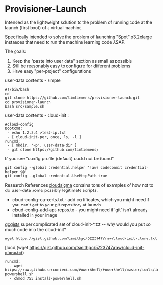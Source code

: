 Provisioner-Launch
===================================

Intended as the lightweight solution to the problem of running
code at the launch (first boot) of a virtual machine.

Specifically intended to solve the problem of launching "Spot" p3.2xlarge
instances that need to run the machine learning code ASAP.

The goals:
1.  Keep the "paste into user data" section as small as possible
2.  Still be reasonably easy to configure for different problems
3.  Have easy "per-project" configurations


user-data contents - simple

```
#!/bin/bash
cd
git clone https://github.com/timtiemens/provisioner-launch.git
cd provisioner-launch
bash src/sample.sh
```

user-data contents - cloud-init :

```
#cloud-config
bootcmd:
 - echo 1.2.3.4 >test-ip.txt
 - [ cloud-init-per, once, ls, -l ]
runcmd:
 - [ mkdir, '-p', user-data-dir ]
 - git clone https://github.com/timtiemens/
```

If you see "config profile (default) could not be found"

```
git config --global credential.helper '!aws codecommit credential-helper $@'
git config --global credential.UseHttpPath true
```

Research References
[cloudsigma](https://github.com/cloudsigma/cloud-init/tree/master/doc/examples)
contains tons of examples of how not to do user-data
some possibly legitimate scripts:
 * cloud-config-ca-certs.txt - add certificates, which you might need if you can't get to your git repository at launch
 * cloud-config-add-apt-repos.tx - you might need if 'git' isn't already installed in your image

[gcgists](https://gist.github.com/gcgists/6466707)
super complicated set of cloud-init-*.txt -- why would you put so much
code into the cloud-init?
```
wget https://gist.github.com/tsmithgc/5223747/raw/cloud-init-clone.txt
```

[lucd](wget https://gist.github.com/tsmithgc/5223747/raw/cloud-init-clone.txt)
```
runcmd:
  - wget https://raw.githubusercontent.com/PowerShell/PowerShell/master/tools/install-powershell.sh
  - chmod 755 install-powershell.sh
```


